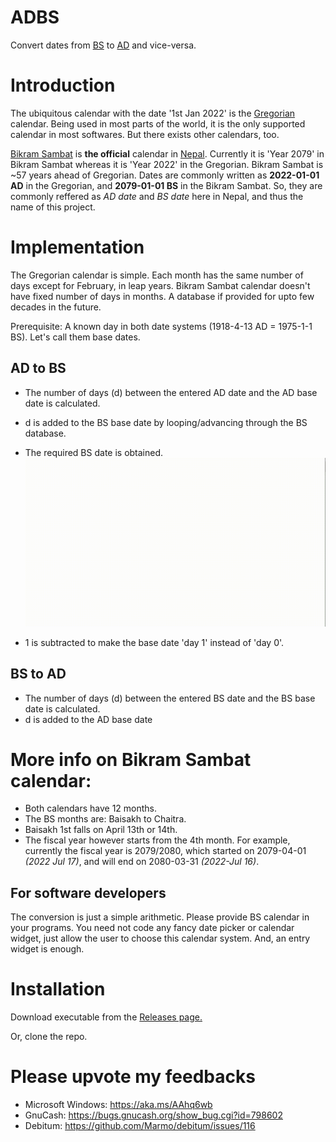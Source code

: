 # ADBS
Convert dates from [BS](https://www.wikiwand.com/en/Bikram_Sambat) to [AD](https://www.wikiwand.com/en/Gregorian_calendar) and vice-versa.

# Introduction
The ubiquitous calendar with the date '1st Jan 2022' is the [Gregorian](https://www.wikiwand.com/en/Gregorian_calendar) calendar. Being used in most parts of the world, it is the only supported calendar in most softwares. But there exists other calendars, too.

[Bikram Sambat](https://www.wikiwand.com/en/Bikram_Samvat) is **the official** calendar in [Nepal](https://www.wikiwand.com/en/Nepal). Currently it is 'Year 2079' in Bikram Sambat whereas it is 'Year 2022' in the Gregorian. Bikram Sambat is ~57 years ahead of Gregorian. Dates are commonly written as **2022-01-01 AD** in the Gregorian, and **2079-01-01 BS** in the Bikram Sambat. So, they are commonly reffered as *AD date* and *BS date* here in Nepal, and thus the name of this project.

# Implementation
The Gregorian calendar is simple. Each month has the same number of days except for February, in leap years. Bikram Sambat calendar doesn't have fixed number of days in months. A database if provided for upto few decades in the future.

Prerequisite: A known day in both date systems (1918-4-13 AD = 1975-1-1 BS). Let's call them base dates.

## AD to BS
- The number of days (d) between the entered AD date and the AD base date is calculated.
- d is added to the BS base date by looping/advancing through the BS database.
- The required BS date is obtained.
![](ad2bs.gif)

- 1 is subtracted to make the base date 'day 1' instead of 'day 0'.

## BS to AD
- The number of days (d) between the entered BS date and the BS base date is calculated.
- d is added to the AD base date 

# More info on Bikram Sambat calendar:
- Both calendars have 12 months.
- The BS months are: Baisakh to Chaitra.
- Baisakh 1st falls on April 13th or 14th.
- The fiscal year however starts from the 4th month. For example, currently the fiscal year is 2079/2080, which started on 2079-04-01 *(2022 Jul 17)*, and will end on 2080-03-31 *(2022-Jul 16)*.

## For software developers
The conversion is just a simple arithmetic. Please provide BS calendar in your programs. You need not code any fancy date picker or calendar widget, just allow the user to choose this calendar system. And, an entry widget is enough.

# Installation
Download executable from the [Releases page.](https://github.com/pragyanone/adbs/releases)

Or, clone the repo.

# Please upvote my feedbacks 
- Microsoft Windows: https://aka.ms/AAhq6wb
- GnuCash: https://bugs.gnucash.org/show_bug.cgi?id=798602
- Debitum: https://github.com/Marmo/debitum/issues/116